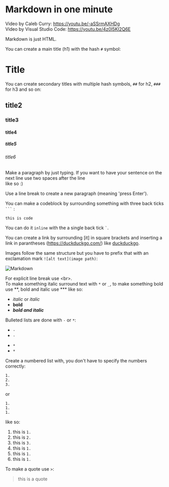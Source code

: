 # Markdown in one minute

Video by Caleb Curry: https://youtu.be/-aSSrmAXHDg  
Video by Visual Studio Code: https://youtu.be/4z0l5Kl2Q6E

Markdown is just HTML.

You can create a main title (h1) with the hash `#` symbol:
# Title

You can create secondary titles with multiple hash symbols, `##` for h2, `###`
for h3 and so on:

## title2
### title3
#### title4
##### title5
###### title6

Make a paragraph by just typing. If you want to have your sentence on the next
line use two spaces after the line ` ` ` `  
like so :)

Use a line break to create a new paragraph (meaning 'press Enter').

You can make a codeblock by surrounding something with three back ticks ````
``` ```` : 

```
this is code 
```

You can do it `inline` with the a single back tick `` ` ``.  

You can create a link by surrounding [it] in square brackets and inserting a
link in parantheses (https://duckduckgo.com/) like
[duckduckgo](https://duckduckgo.com/).

Images follow the same structure but you have to prefix
that with an exclamation mark `![alt text](image path)`:

![Markdown](img/markdown.png)

For explicit line break use \<br\>.  
To make something italic surround text with `*` or `_`, to make
something bold use **, bold and italic use *** like so:  

- *italic* or _italic_ 
- **bold**  
- ***bold and italic***  

Bulleted lists are done with `-` or `*`:

- `-`
- `-`
* `*`
* `*`

Create a numbered list with, you don't have to specify the numbers correctly:
```
1. 
2. 
3.
```
or
```
1. 
1. 
1.
```
like so:

1. this is `1.`
1. this is `2.` 
1. this is `3.` 
1. this is `1.`
1. this is `1.`
1. this is `1.`

To make a quote use `>`:

>this is a quote
